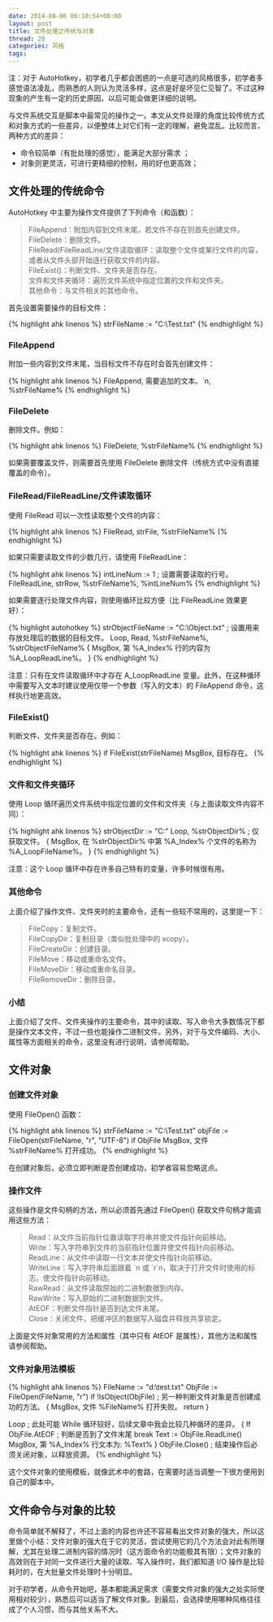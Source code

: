 ```yaml
---
date: 2014-08-06 06:10:54+08:00
layout: post
title: 文件处理之传统与对象
thread: 20
categories: 风格
tags:
---
```

注：对于 AutoHotkey，初学者几乎都会困惑的一点是可选的风格很多，初学者多感觉语法凌乱，而熟悉的人则认为灵活多样，这点是好是坏见仁见智了。不过这种现象的产生有一定的历史原因，以后可能会做更详细的说明。

与文件系统交互是脚本中最常见的操作之一。本文从文件处理的角度比较传统方式和对象方式的一些差异，以便整体上对它们有一定的理解，避免混乱。比较而言，两种方式的差异：

* 命令较简单（有批处理的感觉），能满足大部分需求 ；
* 对象则更灵活，可进行更精细的控制，用的好也更高效；

## 文件处理的传统命令

AutoHotkey 中主要为操作文件提供了下列命令（和函数）：

> FileAppend：附加内容到文件末尾，若文件不存在则首先创建文件。  
> FileDelete：删除文件。  
> FileRead/FileReadLine/文件读取循环：读取整个文件或某行文件的内容，或者从文件头部开始逐行获取文件的内容。  
> FileExist()：判断文件、文件夹是否存在。  
> 文件和文件夹循环：遍历文件系统中指定位置的文件和文件夹。  
> 其他命令：与文件相关的其他命令。   

首先设置需要操作的目标文件：

{% highlight ahk linenos %}
strFileName := "C:\Test.txt"
{% endhighlight %}

### FileAppend

附加一些内容到文件末尾，当目标文件不存在时会首先创建文件：

{% highlight ahk linenos %}
FileAppend, 需要追加的文本。`n, %strFileName%
{% endhighlight %}

### FileDelete

删除文件。例如：

{% highlight ahk linenos %}
FileDelete, %strFileName%
{% endhighlight %}

如果需要覆盖文件，则需要首先使用 FileDelete 删除文件（传统方式中没有直接覆盖的命令）。

### FileRead/FileReadLine/文件读取循环

使用 FileRead 可以一次性读取整个文件的内容：

{% highlight ahk linenos %}
FileRead, strFile, %strFileName%
{% endhighlight %}

如果只需要读取文件的少数几行，请使用 FileReadLine：

{% highlight ahk linenos %}
intLineNum := 1 ; 设置需要读取的行号。
FileReadLine, strRow, %strFileName%, %intLineNum%
{% endhighlight %}

如果需要逐行处理文件内容，则使用循环比较方便（比 FileReadLine 效果更好）：

{% highlight autohotkey %}
strObjectFileName := "C:\Object.txt" ; 设置用来存放处理后的数据的目标文件。
Loop, Read, %strFileName%, %strObjectFileName%
{
  MsgBox, 第 %A_Index% 行的内容为 %A_LoopReadLine%。
}
{% endhighlight %}

注意：只有在文件读取循环中才存在 A_LoopReadLine 变量。此外，在这种循环中需要写入文本时建议使用仅带一个参数（写入的文本）的 FileAppend 命令，这样执行地更高效。

### FileExist()

判断文件、文件夹是否存在。例如：

{% highlight ahk linenos %}
if FileExist(strFileName)
  MsgBox, 目标存在。
{% endhighlight %}

### 文件和文件夹循环

使用 Loop 循环遍历文件系统中指定位置的文件和文件夹（与上面读取文件内容不同）：

{% highlight ahk linenos %}
strObjectDir := "C:\"
Loop, %strObjectDir% ; 仅获取文件。
{
  MsgBox, 在 %strObjectDir% 中第 %A_Index% 个文件的名称为 %A_LoopFileName%。
}
{% endhighlight %}

注意：这个 Loop 循环中存在许多自己特有的变量，许多时候很有用。

### 其他命令

上面介绍了操作文件、文件夹时的主要命令，还有一些较不常用的，这里提一下：

> FileCopy：复制文件。  
> FileCopyDir：复制目录（类似批处理中的 xcopy）。  
> FileCreateDir：创建目录。  
> FileMove：移动或重命名文件。  
> FileMoveDir：移动或重命名目录。  
> FileRemoveDir：删除目录。   

### 小结

上面介绍了文件、文件夹操作的主要命令，其中的读取、写入命令大多数情况下都是操作文本文件，不过一些也能操作二进制文件。另外，对于与文件编码、大小、属性等方面相关的命令，这里没有进行说明，请参阅帮助。

## 文件对象
### 创建文件对象

使用 FileOpen() 函数：

{% highlight ahk linenos %}
strFileName := "C:\Test.txt"
objFile := FileOpen(strFileName, "r", "UTF-8")
if ObjFile
  MsgBox, 文件 %strFileName% 打开成功。
{% endhighlight %}

在创建对象后，必须立即判断是否创建成功，初学者容易忽略这点。

### 操作文件

这些操作是文件句柄的方法，所以必须首先通过 FileOpen() 获取文件句柄才能调用这些方法：

> Read：从文件当前指针位置读取字符串并使文件指针向前移动。  
> Write：写入字符串到文件的当前指针位置并使文件指针向前移动。  
> ReadLine：从文件中读取一行文本并使文件指针向前移动。  
> WriteLine：写入字符串后面跟着 \`n 或 \`r\`n，取决于打开文件时使用的标志。使文件指针向前移动。  
> RawRead：从文件读取原始的二进制数据到内存。  
> RawWrite：写入原始的二进制数据到文件。  
> AtEOF：判断文件指针是否到达文件末尾。  
> Close：关闭文件，把缓冲区的数据写入磁盘并释放共享锁定。   

上面是文件对象常用的方法和属性（其中只有 AtEOF 是属性），其他方法和属性请参阅帮助。

### 文件对象用法模板

{% highlight ahk linenos %}
FileName := "d:\test.txt"
ObjFile := FileOpen(FileName, "r")
if !IsObject(ObjFile) ; 另一种判断文件对象是否创建成功的方法。
{
  MsgBox, 文件 %FileName% 打开失败。
  return
}

Loop ; 此处可能 While 循环较好，后续文章中我会比较几种循环的差异。
{
  If ObjFile.AtEOF ; 判断是否到了文件末尾
    break
  Text := ObjFile.ReadLine()
  MsgBox, 第 %A_Index% 行文本为: %Text%
}
ObjFile.Close() ; 结束操作后必须关闭对象，以释放资源。
{% endhighlight %}

这个文件对象的使用模板，就像武术中的套路，在需要时适当调整一下很方便用到自己的脚本中。

## 文件命令与对象的比较

命令简单就不解释了，不过上面的内容也许还不容易看出文件对象的强大，所以这里做个小结：文件对象的强大在于它的灵活，尝试使用它的几个方法会对此有所理解，尤其在处理二进制内容的情况时（这方面命令的功能极其有限）；文件对象的高效则在于对同一文件进行大量的读取、写入操作时，我们都知道 I/O 操作是比较耗时的，在大批量文件处理时十分明显。

对于初学者，从命令开始吧，基本都能满足需求（需要文件对象的强大之处实际使用相对较少），熟悉后可以适当了解文件对象。到最后，会选择使用哪种风格往往成了个人习惯，而与其他关系不大。
